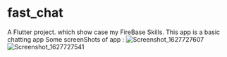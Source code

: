# fast_chat
A  Flutter project.
which show case my FireBase Skills.
This app is a basic chatting app
Some screenShots of app :
![Screenshot_1627727607](https://user-images.githubusercontent.com/77272906/127737491-a3073159-066b-42e4-88b4-be7873fa53d6.png)
![Screenshot_1627727541](https://user-images.githubusercontent.com/77272906/127737492-e470fdbe-5c3a-45f5-988c-b3ba4d32e125.png)



